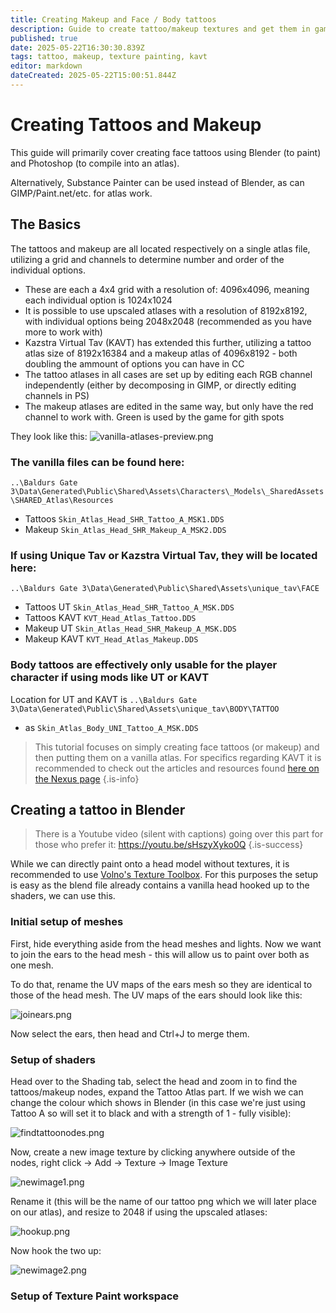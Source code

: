 ```yaml
---
title: Creating Makeup and Face / Body tattoos
description: Guide to create tattoo/makeup textures and get them in game
published: true
date: 2025-05-22T16:30:30.839Z
tags: tattoo, makeup, texture painting, kavt
editor: markdown
dateCreated: 2025-05-22T15:00:51.844Z
---
```


# Creating Tattoos and Makeup
This guide will primarily cover creating face tattoos using Blender (to paint) and Photoshop (to compile into an atlas). 

Alternatively, Substance Painter can be used instead of Blender, as can GIMP/Paint.net/etc. for atlas work.


## The Basics
The tattoos and makeup are all located respectively on a single atlas file, utilizing a grid and channels to determine number and order of the individual options.

- These are each a 4x4 grid with a resolution of: 4096x4096, meaning each individual option is 1024x1024
 - It is possible to use upscaled atlases with a resolution of 8192x8192, with individual options being 2048x2048 (recommended as you have more to work with)
- Kazstra Virtual Tav (KAVT) has extended this further, utilizing a tattoo atlas size of 8192x16384 and a makeup atlas of 4096x8192 - both doubling the ammount of options you can have in CC
- The tattoo atlases in all cases are set up by editing each RGB channel independently (either by decomposing in GIMP, or directly editing channels in PS)
- The makeup atlases are edited in the same way, but only have the red channel to work with. Green is used by the game for gith spots

They look like this:
![vanilla-atlases-preview.png](/tutorials/tattoos_makeup/vanilla-atlases-preview.png)

### The vanilla files can be found here:
`..\Baldurs Gate 3\Data\Generated\Public\Shared\Assets\Characters\_Models\_SharedAssets\SHARED_Atlas\Resources`
- Tattoos `Skin_Atlas_Head_SHR_Tattoo_A_MSK1.DDS`
- Makeup `Skin_Atlas_Head_SHR_Makeup_A_MSK2.DDS`

### If using Unique Tav or Kazstra Virtual Tav, they will be located here:
`..\Baldurs Gate 3\Data\Generated\Public\Shared\Assets\unique_tav\FACE`
- Tattoos UT `Skin_Atlas_Head_SHR_Tattoo_A_MSK.DDS`
- Tattoos KAVT `KVT_Head_Atlas_Tattoo.DDS`
- Makeup UT `Skin_Atlas_Head_SHR_Makeup_A_MSK.DDS`
- Makeup KAVT `KVT_Head_Atlas_Makeup.DDS`

### Body tattoos are effectively only usable for the player character if using mods like UT or KAVT
Location for UT and KAVT is 
`..\Baldurs Gate 3\Data\Generated\Public\Shared\Assets\unique_tav\BODY\TATTOO`
- as `Skin_Atlas_Body_UNI_Tattoo_A_MSK.DDS`

> This tutorial focuses on simply creating face tattoos (or makeup) and then putting them on a vanilla atlas. For specifics regarding KAVT it is recommended to check out the articles and resources found [here on the Nexus page](https://www.nexusmods.com/baldursgate3/mods/16325?tab=articles)
{.is-info}


## Creating a tattoo in Blender

> There is a Youtube video (silent with captions) going over this part for those who prefer it:
> https://youtu.be/sHszyXyko0Q
{.is-success}

While we can directly paint onto a head model without textures, it is recommended to use [Volno's Texture Toolbox](https://www.nexusmods.com/baldursgate3/mods/4310). For this purposes the setup is easy as the blend file already contains a vanilla head hooked up to the shaders, we can use this.

### Initial setup of meshes

First, hide everything aside from the head meshes and lights. Now we want to join the ears to the head mesh - this will allow us to paint over both as one mesh.

To do that, rename the UV maps of the ears mesh so they are identical to those of the head mesh. The UV maps of the ears should look like this:

![joinears.png](/tutorials/tattoos_makeup/joinears.png)

Now select the ears, then head and Ctrl+J to merge them.

### Setup of shaders

Head over to the Shading tab, select the head and zoom in to find the tattoos/makeup nodes, expand the Tattoo Atlas part. If we wish we can change the colour which shows in Blender (in this case we're just using Tattoo A so will set it to black and with a strength of 1 - fully visible):

![findtattoonodes.png](/tutorials/tattoos_makeup/findtattoonodes.png)

Now, create a new image texture by clicking anywhere outside of the nodes, right click -> Add -> Texture -> Image Texture

![newimage1.png](/tutorials/tattoos_makeup/newimage1.png)

Rename it (this will be the name of our tattoo png which we will later place on our atlas), and resize to 2048 if using the upscaled atlases:

![hookup.png](/tutorials/tattoos_makeup/hookup.png)

Now hook the two up:

![newimage2.png](/tutorials/tattoos_makeup/newimage2.png)

### Setup of Texture Paint workspace


